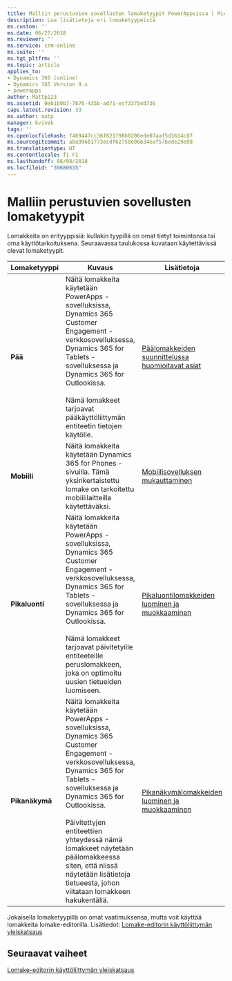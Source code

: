 ```yaml
---
title: Malliin perustuvien sovellusten lomaketyypit PowerAppsissa | MicrosoftDocs
description: Lue lisätietoja eri lomaketyypeistä
ms.custom: ''
ms.date: 06/27/2018
ms.reviewer: ''
ms.service: crm-online
ms.suite: ''
ms.tgt_pltfrm: ''
ms.topic: article
applies_to:
- Dynamics 365 (online)
- Dynamics 365 Version 9.x
- powerapps
author: Mattp123
ms.assetid: 0eb1b9b7-7b76-435b-ad71-ecf33754d736
caps.latest.revision: 33
ms.author: matp
manager: kvivek
tags: ''
ms.openlocfilehash: f469447cc36f621f98b8206ede07aaf5d3614c87
ms.sourcegitcommit: aba996b1773ecdf62758e06b34eaf57bede29e08
ms.translationtype: HT
ms.contentlocale: fi-FI
ms.lasthandoff: 08/08/2018
ms.locfileid: "39680635"
---
```

# <a name="type-of-model-driven-app-forms-in-powerapps"></a>Malliin perustuvien sovellusten lomaketyypit

 Lomakkeita on erityyppisiä: kullakin tyypillä on omat tietyt toimintonsa tai oma käyttötarkoituksena. Seuraavassa taulukossa kuvataan käytettävissä olevat lomaketyypit.  
  
|Lomaketyyppi|Kuvaus|Lisätietoja|  
|---------------|-----------------|-----------------|  
|**Pää**|Näitä lomakkeita käytetään PowerApps -sovelluksissa, Dynamics 365 Customer Engagement -verkkosovelluksessa, Dynamics 365 for Tablets -sovelluksessa ja Dynamics 365 for Outlookissa.<br /><br /> Nämä lomakkeet tarjoavat pääkäyttöliittymän entiteetin tietojen käytölle.|[Päälomakkeiden suunnittelussa huomioitavat asiat](design-considerations-main-forms.md)|  
|**Mobiili**|Näitä lomakkeita käytetään Dynamics 365 for Phones -sivuilla. Tämä yksinkertaistettu lomake on tarkoitettu mobiililaitteilla käytettäväksi.|[Mobiilisovelluksen mukauttaminen](https://docs.microsoft.com/dynamics365/customer-engagement/customize/customize-phones-tablets)  |  
|**Pikaluonti**|Näitä lomakkeita käytetään PowerApps -sovelluksissa, Dynamics 365 Customer Engagement -verkkosovelluksessa, Dynamics 365 for Tablets -sovelluksessa ja Dynamics 365 for Outlookissa.<br /><br /> Nämä lomakkeet tarjoavat päivitetyille entiteeteille peruslomakkeen, joka on optimoitu uusien tietueiden luomiseen.|[Pikaluontilomakkeiden luominen ja muokkaaminen](create-edit-quick-view-forms.md) |  
|**Pikanäkymä**|Näitä lomakkeita käytetään PowerApps -sovelluksissa, Dynamics 365 Customer Engagement -verkkosovelluksessa, Dynamics 365 for Tablets -sovelluksessa ja Dynamics 365 for Outlookissa.<br /><br /> Päivitettyjen entiteettien yhteydessä nämä lomakkeet näytetään päälomakkeessa siten, että niissä näytetään lisätietoja tietueesta, johon viitataan lomakkeen hakukentällä.|[Pikanäkymälomakkeiden luominen ja muokkaaminen](create-edit-quick-view-forms.md)|  

Jokaisella lomaketyypillä on omat vaatimuksensa, mutta voit käyttää lomakkeita lomake-editorilla. Lisätiedot: [Lomake-editorin käyttöliittymän yleiskatsaus](form-editor-user-interface-legacy.md)


## <a name="next-steps"></a>Seuraavat vaiheet

[Lomake-editorin käyttöliittymän yleiskatsaus](form-editor-user-interface-legacy.md)
